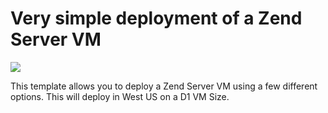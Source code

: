 # Very simple deployment of a Zend Server VM

<a href="https://portal.azure.com/#create/Microsoft.Template/uri/https%3A%2F%2Fraw.githubusercontent.com%2Fcderue%2Fazure-quickstart-templates%2Fmaster%2F101-zend-server-vm%2Fazuredeploy.json" target="_blank">
    <img src="http://azuredeploy.net/deploybutton.png"/>
</a><a  target="_blank">

This template allows you to deploy a Zend Server VM using a few different options. This will deploy in West US on a D1 VM Size.
